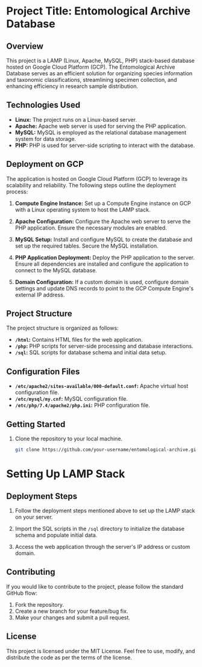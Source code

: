 # Project Title: Entomological Archive Database

## Overview

This project is a LAMP (Linux, Apache, MySQL, PHP) stack-based database hosted on Google Cloud Platform (GCP). The Entomological Archive Database serves as an efficient solution for organizing species information and taxonomic classifications, streamlining specimen collection, and enhancing efficiency in research sample distribution.

## Technologies Used

- **Linux:** The project runs on a Linux-based server.
- **Apache:** Apache web server is used for serving the PHP application.
- **MySQL:** MySQL is employed as the relational database management system for data storage.
- **PHP:** PHP is used for server-side scripting to interact with the database.

## Deployment on GCP

The application is hosted on Google Cloud Platform (GCP) to leverage its scalability and reliability. The following steps outline the deployment process:

1. **Compute Engine Instance:** Set up a Compute Engine instance on GCP with a Linux operating system to host the LAMP stack.

2. **Apache Configuration:** Configure the Apache web server to serve the PHP application. Ensure the necessary modules are enabled.

3. **MySQL Setup:** Install and configure MySQL to create the database and set up the required tables. Secure the MySQL installation.

4. **PHP Application Deployment:** Deploy the PHP application to the server. Ensure all dependencies are installed and configure the application to connect to the MySQL database.

5. **Domain Configuration:** If a custom domain is used, configure domain settings and update DNS records to point to the GCP Compute Engine's external IP address.

## Project Structure

The project structure is organized as follows:

- **`/html`:** Contains HTML files for the web application.
- **`/php`:** PHP scripts for server-side processing and database interactions.
- **`/sql`:** SQL scripts for database schema and initial data setup.

## Configuration Files

- **`/etc/apache2/sites-available/000-default.conf`:** Apache virtual host configuration file.
- **`/etc/mysql/my.cnf`:** MySQL configuration file.
- **`/etc/php/7.4/apache2/php.ini`:** PHP configuration file.

## Getting Started

1. Clone the repository to your local machine.
   ```bash
   git clone https://github.com/your-username/entomological-archive.git
# Setting Up LAMP Stack

## Deployment Steps

1. Follow the deployment steps mentioned above to set up the LAMP stack on your server.

2. Import the SQL scripts in the `/sql` directory to initialize the database schema and populate initial data.

3. Access the web application through the server's IP address or custom domain.

## Contributing

If you would like to contribute to the project, please follow the standard GitHub flow:

1. Fork the repository.
2. Create a new branch for your feature/bug fix.
3. Make your changes and submit a pull request.

## License

This project is licensed under the MIT License. Feel free to use, modify, and distribute the code as per the terms of the license.
